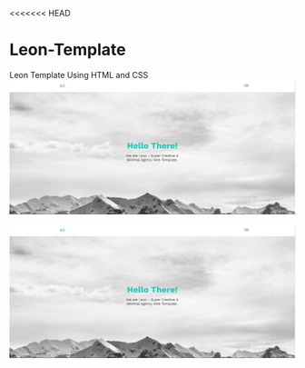 <<<<<<< HEAD
# Leon-Template
Leon Template Using HTML and CSS
<img title="a title" alt="Alt text" src="p1.png">

![alt text](p1.png "Logo Title Text 1")